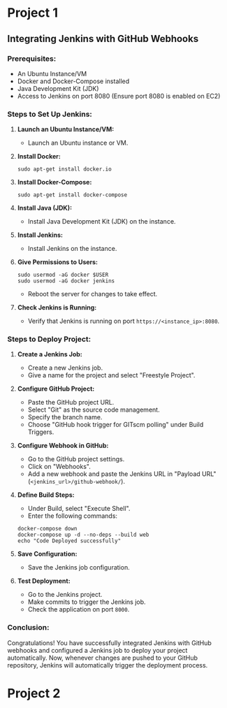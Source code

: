 # Project 1
## Integrating Jenkins with GitHub Webhooks

### Prerequisites:
- An Ubuntu Instance/VM
- Docker and Docker-Compose installed
- Java Development Kit (JDK)
- Access to Jenkins on port 8080 (Ensure port 8080 is enabled on EC2)

### Steps to Set Up Jenkins:

1. **Launch an Ubuntu Instance/VM:**
   - Launch an Ubuntu instance or VM.

2. **Install Docker:**
   ```
   sudo apt-get install docker.io
   ```

3. **Install Docker-Compose:**
   ```
   sudo apt-get install docker-compose
   ```

4. **Install Java (JDK):**
   - Install Java Development Kit (JDK) on the instance.

5. **Install Jenkins:**
   - Install Jenkins on the instance.

6. **Give Permissions to Users:**
   ```
   sudo usermod -aG docker $USER
   sudo usermod -aG docker jenkins
   ```
   - Reboot the server for changes to take effect.

7. **Check Jenkins is Running:**
   - Verify that Jenkins is running on port `https://<instance_ip>:8080`.

### Steps to Deploy Project:

1. **Create a Jenkins Job:**
   - Create a new Jenkins job.
   - Give a name for the project and select "Freestyle Project".

2. **Configure GitHub Project:**
   - Paste the GitHub project URL.
   - Select "Git" as the source code management.
   - Specify the branch name.
   - Choose "GitHub hook trigger for GITscm polling" under Build Triggers.

3. **Configure Webhook in GitHub:**
   - Go to the GitHub project settings.
   - Click on "Webhooks".
   - Add a new webhook and paste the Jenkins URL in "Payload URL" (`<jenkins_url>/github-webhook/`).

4. **Define Build Steps:**
   - Under Build, select "Execute Shell".
   - Enter the following commands:
   ```
   docker-compose down
   docker-compose up -d --no-deps --build web
   echo "Code Deployed successfully"
   ```

5. **Save Configuration:**
   - Save the Jenkins job configuration.

6. **Test Deployment:**
   - Go to the Jenkins project.
   - Make commits to trigger the Jenkins job.
   - Check the application on port `8000`.

### Conclusion:
Congratulations! You have successfully integrated Jenkins with GitHub webhooks and configured a Jenkins job to deploy your project automatically. Now, whenever changes are pushed to your GitHub repository, Jenkins will automatically trigger the deployment process.

# Project 2